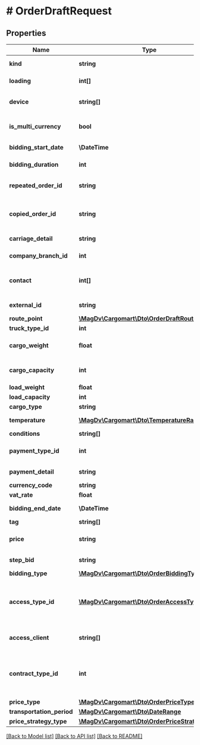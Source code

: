 # # OrderDraftRequest

## Properties

Name | Type | Description | Notes
------------ | ------------- | ------------- | -------------
**kind** | **string** | Тип черновика expeditor | [default to 'expeditor']
**loading** | **int[]** | Требуемые типы погрузки-выгрузки | [optional]
**device** | **string[]** | Дополнительное оборудование машины | [optional]
**is_multi_currency** | **bool** | Флаг мультивалютности | [optional] [default to false]
**bidding_start_date** | **\DateTime** | Начальная дата торгов | [optional]
**bidding_duration** | **int** | Продолжительность торгов | [optional]
**repeated_order_id** | **string** | Идентификатор заказа для переразмещения | [optional]
**copied_order_id** | **string** | Идентификатор заказа скопированного заказа | [optional]
**carriage_detail** | **string** | Доп. информация к условиям перевозки | [optional]
**company_branch_id** | **int** | Идентификатор дочерней компании | [optional]
**contact** | **int[]** | Список идентификаторов контактных лиц(кураторы) | [optional]
**external_id** | **string** | Внешний идентификатор | [optional]
**route_point** | [**\MagDv\Cargomart\Dto\OrderDraftRoutePoint[]**](OrderDraftRoutePoint.md) |  | [optional]
**truck_type_id** | **int** | Тип грузовика | [optional]
**cargo_weight** | **float** | Тоннаж авто из условий заказа(в тоннах) | [optional]
**cargo_capacity** | **int** | Кубатура авто из условий заказа(в м3) | [optional]
**load_weight** | **float** | Вес груза(в тоннах) | [optional]
**load_capacity** | **int** | Объём груза(в м3) | [optional]
**cargo_type** | **string** | Описание груза | [optional]
**temperature** | [**\MagDv\Cargomart\Dto\TemperatureRange**](TemperatureRange.md) | Температурный режим в цельсиях | [optional]
**conditions** | **string[]** | Условия перевозки | [optional]
**payment_type_id** | **int** | Идентификатор способа оплаты заказа | [optional]
**payment_detail** | **string** | Комментарий по оплате | [optional]
**currency_code** | **string** | Код валюты заказа | [optional]
**vat_rate** | **float** | Ставка НДС | [optional]
**bidding_end_date** | **\DateTime** | Конечная дата торгов | [optional]
**tag** | **string[]** | Метки | [optional]
**price** | **string** | Цена перевозки с НДС (начальная или фиксированная) | [optional]
**step_bid** | **string** | Шаг изменения цены заказа | [optional]
**bidding_type** | [**\MagDv\Cargomart\Dto\OrderBiddingType**](OrderBiddingType.md) |  | [optional]
**access_type_id** | [**\MagDv\Cargomart\Dto\OrderAccessType**](OrderAccessType.md) | Тип доступа к заказу (доступные значения - any_exclude, prt_exclude, prt_contract_exclude) | [optional]
**access_client** | **string[]** | Список ID компаний попадающих в ограничения | [optional]
**contract_type_id** | **int** | Идентификатор типа договора партнерства, учитывается при accessTypeId &#x3D; prt_contract_exclude | [optional]
**price_type** | [**\MagDv\Cargomart\Dto\OrderPriceType**](OrderPriceType.md) |  | [optional]
**transportation_period** | [**\MagDv\Cargomart\Dto\DateRange**](DateRange.md) | Период перевозки | [optional]
**price_strategy_type** | [**\MagDv\Cargomart\Dto\OrderPriceStrategyType**](OrderPriceStrategyType.md) |  | [optional]

[[Back to Model list]](../../README.md#models) [[Back to API list]](../../README.md#endpoints) [[Back to README]](../../README.md)
